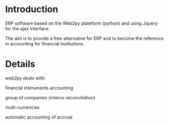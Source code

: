 # Introduction #

ERP software based on the Web2py plateform (python) and using Jquery for the ajax interface.

The aim is to provide a free alternative for ERP and to become the reference in accounting for financial institutions.


# Details #

web2py deals with:

financial instruments accounting

group of companies (interco reconciliation)

multi-currencies

automatic  accounting of accrual